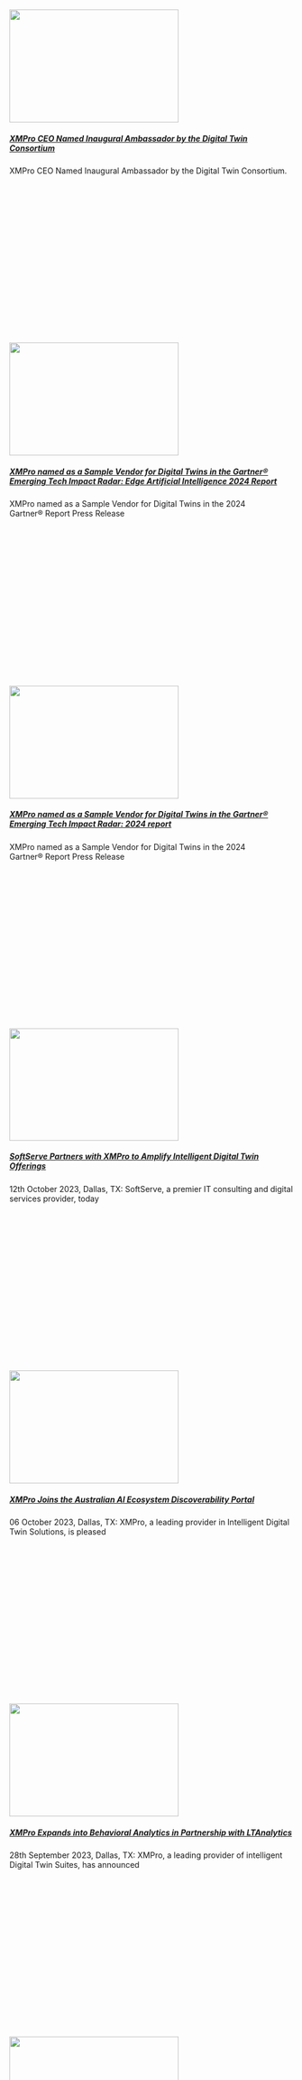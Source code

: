<div class="large-9 col">
<div id="post-list">
<div class="row large-columns-3 medium-columns- small-columns-1">
<div class="col post-item">
<div class="col-inner">
<div class="box box-text-bottom box-blog-post has-hover">
<div class="box-image">
<div class="image-cover" style="padding-top:56%;">
<a aria-label="XMPro CEO Named Inaugural Ambassador by the Digital Twin Consortium" class="plain" href="https://xmpro.com/xmpro-ceo-named-inaugural-ambassador-by-the-digital-twin-consortium/">
<img height="200" src="https://xmpro.com/wp-content/uploads/2024/02/V2_DTC-Inaugural-Ambassador-300x200.jpg" width="300"/>
 </a>
</div>
</div>
<div class="box-text text-center">
<div class="box-text-inner blog-post-inner">
<h5 class="post-title is-large">
<a class="plain" href="https://xmpro.com/xmpro-ceo-named-inaugural-ambassador-by-the-digital-twin-consortium/">XMPro CEO Named Inaugural Ambassador by the Digital Twin Consortium</a>
</h5>
<div class="is-divider"></div>
<p class="from_the_blog_excerpt">
XMPro CEO Named Inaugural Ambassador by the Digital Twin Consortium. </p>
</div>
</div>
</div>
</div>
</div><div class="col post-item">
<div class="col-inner">
<div class="box box-text-bottom box-blog-post has-hover">
<div class="box-image">
<div class="image-cover" style="padding-top:56%;">
<a aria-label="XMPro named as a Sample Vendor for Digital Twins in the Gartner® Emerging Tech Impact Radar: Edge Artificial Intelligence 2024 Report" class="plain" href="https://xmpro.com/xmpro-named-as-a-sample-vendor-for-digital-twins-in-the-gartner-emerging-tech-impact-radar-edge-artificial-intelligence-2024-report/">
<img height="200" src="https://xmpro.com/wp-content/uploads/2024/01/Edge-AI-Gartner-300x200.jpg" width="300"/>
 </a>
</div>
</div>
<div class="box-text text-center">
<div class="box-text-inner blog-post-inner">
<h5 class="post-title is-large">
<a class="plain" href="https://xmpro.com/xmpro-named-as-a-sample-vendor-for-digital-twins-in-the-gartner-emerging-tech-impact-radar-edge-artificial-intelligence-2024-report/">XMPro named as a Sample Vendor for Digital Twins in the Gartner® Emerging Tech Impact Radar: Edge Artificial Intelligence 2024 Report</a>
</h5>
<div class="is-divider"></div>
<p class="from_the_blog_excerpt">
XMPro named as a Sample Vendor for Digital Twins in the 2024 Gartner® Report Press Release </p>
</div>
</div>
</div>
</div>
</div><div class="col post-item">
<div class="col-inner">
<div class="box box-text-bottom box-blog-post has-hover">
<div class="box-image">
<div class="image-cover" style="padding-top:56%;">
<a aria-label="XMPro named as a Sample Vendor  for Digital Twins in the Gartner®  Emerging Tech Impact Radar: 2024 report" class="plain" href="https://xmpro.com/xmpro-named-as-a-sample-vendor-for-digital-twins-in-the-gartner-emerging-tech-impact-radar-2024-report/">
<img height="200" src="https://xmpro.com/wp-content/uploads/2024/01/V2_2024-Gartner-Report-XMPro-300x200.jpg" width="300"/>
 </a>
</div>
</div>
<div class="box-text text-center">
<div class="box-text-inner blog-post-inner">
<h5 class="post-title is-large">
<a class="plain" href="https://xmpro.com/xmpro-named-as-a-sample-vendor-for-digital-twins-in-the-gartner-emerging-tech-impact-radar-2024-report/">XMPro named as a Sample Vendor for Digital Twins in the Gartner® Emerging Tech Impact Radar: 2024 report</a>
</h5>
<div class="is-divider"></div>
<p class="from_the_blog_excerpt">
XMPro named as a Sample Vendor for Digital Twins in the 2024 Gartner® Report Press Release </p>
</div>
</div>
</div>
</div>
</div><div class="col post-item">
<div class="col-inner">
<div class="box box-text-bottom box-blog-post has-hover">
<div class="box-image">
<div class="image-cover" style="padding-top:56%;">
<a aria-label="SoftServe Partners with XMPro to Amplify Intelligent Digital Twin Offerings" class="plain" href="https://xmpro.com/softserve-partners-with-xmpro-to-amplify-intelligent-digital-twin-offerings/">
<img height="199" src="https://xmpro.com/wp-content/uploads/2023/10/MicrosoftTeams-image-65-300x199.png" width="300"/>
 </a>
</div>
</div>
<div class="box-text text-center">
<div class="box-text-inner blog-post-inner">
<h5 class="post-title is-large">
<a class="plain" href="https://xmpro.com/softserve-partners-with-xmpro-to-amplify-intelligent-digital-twin-offerings/">SoftServe Partners with XMPro to Amplify Intelligent Digital Twin Offerings</a>
</h5>
<div class="is-divider"></div>
<p class="from_the_blog_excerpt">
12th October 2023, Dallas, TX: SoftServe, a premier IT consulting and digital services provider, today </p>
</div>
</div>
</div>
</div>
</div><div class="col post-item">
<div class="col-inner">
<div class="box box-text-bottom box-blog-post has-hover">
<div class="box-image">
<div class="image-cover" style="padding-top:56%;">
<a aria-label="XMPro Joins the Australian AI Ecosystem Discoverability Portal" class="plain" href="https://xmpro.com/xmpro-joins-the-australian-ai-ecosystem-discoverability-portal/">
<img height="200" src="https://xmpro.com/wp-content/uploads/2023/10/MicrosoftTeams-image-62-300x200.png" width="300"/>
 </a>
</div>
</div>
<div class="box-text text-center">
<div class="box-text-inner blog-post-inner">
<h5 class="post-title is-large">
<a class="plain" href="https://xmpro.com/xmpro-joins-the-australian-ai-ecosystem-discoverability-portal/">XMPro Joins the Australian AI Ecosystem Discoverability Portal</a>
</h5>
<div class="is-divider"></div>
<p class="from_the_blog_excerpt">
06 October 2023, Dallas, TX: XMPro, a leading provider in Intelligent Digital Twin Solutions, is pleased </p>
</div>
</div>
</div>
</div>
</div><div class="col post-item">
<div class="col-inner">
<div class="box box-text-bottom box-blog-post has-hover">
<div class="box-image">
<div class="image-cover" style="padding-top:56%;">
<a aria-label="XMPro Expands into Behavioral Analytics in Partnership with LTAnalytics" class="plain" href="https://xmpro.com/xmpro-expands-into-behavioral-analytics-in-partnership-with-ltanalytics/">
<img height="200" src="https://xmpro.com/wp-content/uploads/2023/09/MicrosoftTeams-image-59-300x200.jpg" width="300"/>
 </a>
</div>
</div>
<div class="box-text text-center">
<div class="box-text-inner blog-post-inner">
<h5 class="post-title is-large">
<a class="plain" href="https://xmpro.com/xmpro-expands-into-behavioral-analytics-in-partnership-with-ltanalytics/">XMPro Expands into Behavioral Analytics in Partnership with LTAnalytics</a>
</h5>
<div class="is-divider"></div>
<p class="from_the_blog_excerpt">
28th September 2023, Dallas, TX: XMPro, a leading provider of intelligent Digital Twin Suites, has announced </p>
</div>
</div>
</div>
</div>
</div><div class="col post-item">
<div class="col-inner">
<div class="box box-text-bottom box-blog-post has-hover">
<div class="box-image">
<div class="image-cover" style="padding-top:56%;">
<a aria-label="XMPro Launches Blueprint, Accelerators &amp; Patterns Repository for Streamlined Solution Deployment" class="plain" href="https://xmpro.com/xmpro-launches-blueprint-accelerators-patterns-repository-for-streamlined-solution-deployment/">
<img height="169" src="https://xmpro.com/wp-content/uploads/2023/09/MicrosoftTeams-image-56-300x169.png" width="300"/>
 </a>
</div>
</div>
<div class="box-text text-center">
<div class="box-text-inner blog-post-inner">
<h5 class="post-title is-large">
<a class="plain" href="https://xmpro.com/xmpro-launches-blueprint-accelerators-patterns-repository-for-streamlined-solution-deployment/">XMPro Launches Blueprint, Accelerators &amp; Patterns Repository for Streamlined Solution Deployment</a>
</h5>
<div class="is-divider"></div>
<p class="from_the_blog_excerpt">
12 September 2023 Dallas, TX XMPro Launches Blueprint, Accelerators &amp; Patterns Repository for Streamlined Solution </p>
</div>
</div>
</div>
</div>
</div><div class="col post-item">
<div class="col-inner">
<div class="box box-text-bottom box-blog-post has-hover">
<div class="box-image">
<div class="image-cover" style="padding-top:56%;">
<a aria-label="XMPro named as a Technology Innovator for Digital Twins in the 2023 Gartner® report." class="plain" href="https://xmpro.com/xmpro-named-as-a-technology-innovator-for-digital-twins-in-the-2023-gartner-report/">
<img height="169" src="https://xmpro.com/wp-content/uploads/2023/09/MicrosoftTeams-image-55-300x169.png" width="300"/>
 </a>
</div>
</div>
<div class="box-text text-center">
<div class="box-text-inner blog-post-inner">
<h5 class="post-title is-large">
<a class="plain" href="https://xmpro.com/xmpro-named-as-a-technology-innovator-for-digital-twins-in-the-2023-gartner-report/">XMPro named as a Technology Innovator for Digital Twins in the 2023 Gartner® report.</a>
</h5>
<div class="is-divider"></div>
<p class="from_the_blog_excerpt">
5 September 2023 Dallas, TX XMPro named as a Technology Innovator for Digital Twins in </p>
</div>
</div>
</div>
</div>
</div><div class="col post-item">
<div class="col-inner">
<div class="box box-text-bottom box-blog-post has-hover">
<div class="box-image">
<div class="image-cover" style="padding-top:56%;">
<a aria-label="XMPro Unveils Enhancements in the 4.3 Release: Cloud-to-Edge Continuum and AI &amp; Engineering Excellence" class="plain" href="https://xmpro.com/xmpro-unveils-ground-breaking-enhancements-in-the-4-3-release-cloud-to-edge-continuum-and-ai-engineering-excellence/">
<img height="169" src="https://xmpro.com/wp-content/uploads/2023/08/MicrosoftTeams-image-39-300x169.jpg" width="300"/>
 </a>
</div>
</div>
<div class="box-text text-center">
<div class="box-text-inner blog-post-inner">
<h5 class="post-title is-large">
<a class="plain" href="https://xmpro.com/xmpro-unveils-ground-breaking-enhancements-in-the-4-3-release-cloud-to-edge-continuum-and-ai-engineering-excellence/">XMPro Unveils Enhancements in the 4.3 Release: Cloud-to-Edge Continuum and AI &amp; Engineering Excellence</a>
</h5>
<div class="is-divider"></div>
<p class="from_the_blog_excerpt">
07 August, 2023 Dallas, TX XMPro, a leading provider of Intelligent Digital Twins, today announced </p>
</div>
</div>
</div>
</div>
</div><div class="col post-item">
<div class="col-inner">
<div class="box box-text-bottom box-blog-post has-hover">
<div class="box-image">
<div class="image-cover" style="padding-top:56%;">
<a aria-label="New XMPro Agent Integration: Azure Data Explorer Agents" class="plain" href="https://xmpro.com/new-xmpro-agent-integration-azure-data-explorer-agents/">
<img height="300" src="https://xmpro.com/wp-content/uploads/2023/07/Azure-Data-Explorer-Blog-Post-Banner-300x300.jpg" width="300"/>
 </a>
</div>
</div>
<div class="box-text text-center">
<div class="box-text-inner blog-post-inner">
<h5 class="post-title is-large">
<a class="plain" href="https://xmpro.com/new-xmpro-agent-integration-azure-data-explorer-agents/">New XMPro Agent Integration: Azure Data Explorer Agents</a>
</h5>
<div class="is-divider"></div>
<p class="from_the_blog_excerpt">
Introducing the Expansion of XMPro’s Integration Library : Enhancing Connectivity for Seamless Digital Twins! At </p>
</div>
</div>
</div>
</div>
</div><div class="col post-item">
<div class="col-inner">
<div class="box box-text-bottom box-blog-post has-hover">
<div class="box-image">
<div class="image-cover" style="padding-top:56%;">
<a aria-label="New XMPro Agent Integration: MLflow Agent" class="plain" href="https://xmpro.com/new-xmpro-agent-integration-mlflow-agent/">
<img height="300" src="https://xmpro.com/wp-content/uploads/2023/07/MLflow-IIntegration-Banner-300x300.jpg" width="300"/>
 </a>
</div>
</div>
<div class="box-text text-center">
<div class="box-text-inner blog-post-inner">
<h5 class="post-title is-large">
<a class="plain" href="https://xmpro.com/new-xmpro-agent-integration-mlflow-agent/">New XMPro Agent Integration: MLflow Agent</a>
</h5>
<div class="is-divider"></div>
<p class="from_the_blog_excerpt">
XMPro is expanding our integration library, empowering customers to build scalable, customizable Intelligent digital twins. </p>
</div>
</div>
</div>
</div>
</div><div class="col post-item">
<div class="col-inner">
<div class="box box-text-bottom box-blog-post has-hover">
<div class="box-image">
<div class="image-cover" style="padding-top:56%;">
<a aria-label="XMPro Unveils Cutting-Edge AI Capability to Revolutionize Intelligent Digital Twins" class="plain" href="https://xmpro.com/xmpro-unveils-cutting-edge-ai-capability-to-revolutionize-intelligent-digital-twins/">
<img height="169" src="https://xmpro.com/wp-content/uploads/2023/06/MicrosoftTeams-image-22-300x169.jpg" width="300"/>
 </a>
</div>
</div>
<div class="box-text text-center">
<div class="box-text-inner blog-post-inner">
<h5 class="post-title is-large">
<a class="plain" href="https://xmpro.com/xmpro-unveils-cutting-edge-ai-capability-to-revolutionize-intelligent-digital-twins/">XMPro Unveils Cutting-Edge AI Capability to Revolutionize Intelligent Digital Twins</a>
</h5>
<div class="is-divider"></div>
<p class="from_the_blog_excerpt">
29 June 2023 Dallas, TX XMPro Unveils Cutting-Edge AI Capability to Revolutionize Intelligent Digital Twins </p>
</div>
</div>
</div>
</div>
</div></div>
<ul class="page-numbers nav-pagination links text-center"><li><span aria-current="page" class="page-number current">1</span></li><li><a class="page-number" href="https://xmpro.com/category/news/page/2/">2</a></li><li><a class="page-number" href="https://xmpro.com/category/news/page/3/">3</a></li><li><a class="page-number" href="https://xmpro.com/category/news/page/4/">4</a></li><li><span class="page-number dots">…</span></li><li><a class="page-number" href="https://xmpro.com/category/news/page/14/">14</a></li><li><a class="next page-number" href="https://xmpro.com/category/news/page/2/"><i class="icon-angle-right"></i></a></li></ul> </div>
</div>